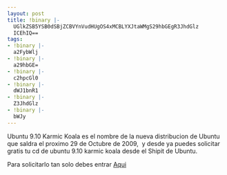 ```yaml
---
layout: post
title: !binary |-
  UGlkZSB5YSB0dSBjZCBVYnVudHUgOS4xMCBLYXJtaWMgS29hbGEgR3JhdGlz
  ICEhIQ==
tags:
- !binary |-
  a2FybWlj
- !binary |-
  a29hbGE=
- !binary |-
  c2hpcGl0
- !binary |-
  dWJ1bnR1
- !binary |-
  Z3JhdGlz
- !binary |-
  bWJy
---
```

Ubuntu 9.10 Karmic Koala es el nombre de la nueva distribucion de Ubuntu que saldra el proximo 29 de Octubre de 2009,  y desde ya puedes solicitar gratis tu cd de ubuntu 9.10 karmic koala desde el Shipit de Ubuntu.

Para solicitarlo tan solo debes entrar <a title="Ubuntu 9.10 Shipit " href="https://shipit.ubuntu.com/" target="_blank">Aqui</a>
